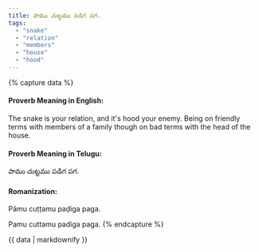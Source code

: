 ```yaml
---
title: పాము చుట్టము పడిగ పగ.
tags:
  - "snake"
  - "relation"
  - "members"
  - "house"
  - "hood"
---
```


{% capture data %}
#### Proverb Meaning in English:
The snake is your relation, and it's hood your enemy.
Being on friendly terms with members of a family though on bad terms with the head of the house.

#### Proverb Meaning in Telugu:
పాము చుట్టము పడిగ పగ.

#### Romanization:
Pāmu cuṭṭamu paḍiga paga.

Pamu cuttamu padiga paga.
{% endcapture %}

{{ data | markdownify }}

